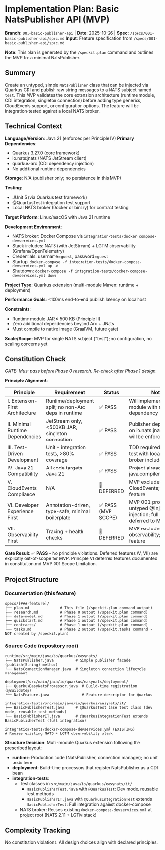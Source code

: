 # Implementation Plan: Basic NatsPublisher API (MVP)

**Branch**: `001-basic-publisher-api` | **Date**: 2025-10-26 | **Spec**: `/specs/001-basic-publisher-api/spec.md`
**Input**: Feature specification from `/specs/001-basic-publisher-api/spec.md`

**Note**: This plan is generated by the `/speckit.plan` command and outlines the MVP for a minimal NatsPublisher.

## Summary

Create an untyped, simple `NatsPublisher` class that can be injected via Quarkus CDI and publish raw string messages to a NATS subject named `test`. This MVP validates the core extension architecture (runtime module, CDI integration, singleton connection) before adding type generics, CloudEvents support, or configuration options. The feature will be integration-tested against a local NATS broker.

## Technical Context

**Language/Version**: Java 21 (enforced per Principle IV)
**Primary Dependencies**:
  - Quarkus 3.27.0 (core framework)
  - io.nats:jnats (NATS JetStream client)
  - quarkus-arc (CDI dependency injection)
  - No additional runtime dependencies

**Storage**: N/A (publisher only; no persistence in this MVP)

**Testing**:
  - JUnit 5 (via Quarkus test framework)
  - @QuarkusTest integration test support
  - Local NATS broker (Docker or binary) for contract testing

**Target Platform**: Linux/macOS with Java 21 runtime

**Development Environment**:
  - NATS broker: Docker Compose via `integration-tests/docker-compose-devservices.yml`
  - Stack includes: NATS (with JetStream) + LGTM observability (Grafana/OpenTelemetry)
  - Credentials: username=`guest`, password=`guest`
  - Startup: `docker-compose -f integration-tests/docker-compose-devservices.yml up -d`
  - Shutdown: `docker-compose -f integration-tests/docker-compose-devservices.yml down`

**Project Type**: Quarkus extension (multi-module Maven: runtime + deployment)

**Performance Goals**: <100ms end-to-end publish latency on localhost

**Constraints**:
  - Runtime module JAR ≤ 500 KB (Principle II)
  - Zero additional dependencies beyond Arc + JNats
  - Must compile to native image (GraalVM, future gate)

**Scale/Scope**: MVP for single NATS subject ("test"); no configuration, no scaling concerns yet

## Constitution Check

*GATE: Must pass before Phase 0 research. Re-check after Phase 1 design.*

**Principle Alignment**:

| Principle | Requirement | Status | Notes |
|-----------|-------------|--------|-------|
| I. Extension-First Architecture | Runtime/deployment split; no non-Arc deps in runtime | ✅ PASS | Will implement in runtime module with minimal Arc dependency |
| II. Minimal Runtime Dependencies | JetStream only, <500KB JAR, singleton connection | ✅ PASS | Publisher depends only on io.nats:jnats; singleton will be enforced |
| III. Test-Driven Development | Unit + integration tests, >80% coverage | ✅ PASS | TDD required; contract test with local NATS broker included |
| IV. Java 21 Compatibility | All code targets Java 21 | ✅ PASS | Project already enforces java.compiler.release=21 |
| V. CloudEvents Compliance | N/A | 🔄 DEFERRED | MVP excludes CloudEvents; future feature |
| VI. Developer Experience First | Annotation-driven, type-safe, minimal boilerplate | ✅ PASS (MVP SCOPE) | MVP 001 provides untyped @Inject injection; full annotations deferred to MVP 002+ |
| VII. Observability First | Tracing + health checks | 🔄 DEFERRED | MVP excludes observability; future feature |

**Gate Result**: ✅ **PASS** - No principle violations. Deferred features (V, VII) are explicitly out-of-scope for MVP. Principle VI deferred features documented in constitution.md MVP 001 Scope Limitation.

## Project Structure

### Documentation (this feature)

```text
specs/[###-feature]/
├── plan.md              # This file (/speckit.plan command output)
├── research.md          # Phase 0 output (/speckit.plan command)
├── data-model.md        # Phase 1 output (/speckit.plan command)
├── quickstart.md        # Phase 1 output (/speckit.plan command)
├── contracts/           # Phase 1 output (/speckit.plan command)
└── tasks.md             # Phase 2 output (/speckit.tasks command - NOT created by /speckit.plan)
```

### Source Code (repository root)

```text
runtime/src/main/java/io/quarkus/easynats/
├── NatsPublisher.java          # Simple publisher facade (publish(String) method)
└── NatsConnectionManager.java  # Singleton connection lifecycle management

deployment/src/main/java/io/quarkus/easynats/deployment/
├── QuarkusEasyNatsProcessor.java  # Build-time registration (@BuildStep)
└── NatsFeature.java               # Feature descriptor for Quarkus

integration-tests/src/main/java/io/quarkus/easynats/it/
├── BasicPublisherTest.java     # @QuarkusTest base test class (dev mode, reusable test methods)
└── BasicPublisherIT.java       # @QuarkusIntegrationTest extends BasicPublisherTest (full integration)

integration-tests/docker-compose-devservices.yml (EXISTING)
# Reuses existing NATS + LGTM observability stack
```

**Structure Decision**: Multi-module Quarkus extension following the prescribed layout:
- **runtime**: Production code (NatsPublisher, connection manager); no unit tests here
- **deployment**: Build-time processors that register NatsPublisher as a CDI bean
- **integration-tests**:
  - Test classes in `src/main/java/io/quarkus/easynats/it/`
    - `BasicPublisherTest.java` with `@QuarkusTest`: Dev mode, reusable test methods
    - `BasicPublisherIT.java` with `@QuarkusIntegrationTest` extends `BasicPublisherTest`: Full integration against docker-compose
  - NATS broker: Reuses existing `docker-compose-devservices.yml` at project root (NATS 2.11 + LGTM stack)

## Complexity Tracking

No constitution violations. All design choices align with declared principles.

